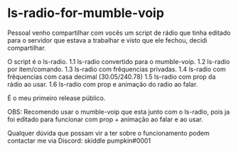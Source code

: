 # ls-radio-for-mumble-voip

Pessoal venho compartilhar com vocês um script de rádio que tinha editado para o servidor que estava a trabalhar e visto que ele fechou, decidi compartilhar.

O script é o ls-radio.
1.1 ls-radio convertido para o mumble-voip.
1.2 ls-radio por item/comando.
1.3 ls-radio com frêquencias privadas.
1.4 ls-radio com frêquencias com casa decimal (30.05/240.78)
1.5 ls-radio com prop da rádio ao usar.
1.6 ls-radio com prop e animação do radio ao falar.

É o meu primeiro release público.

OBS: Recomendo usar o mumble-voip que esta junto com o ls-radio, pois ja foi editado para funcionar com prop + animação ao falar e ao usar.


Qualquer dúvida que possam vir a ter sobre o funcionamento podem contactar me via Discord: skiddle pumpkin#0001
